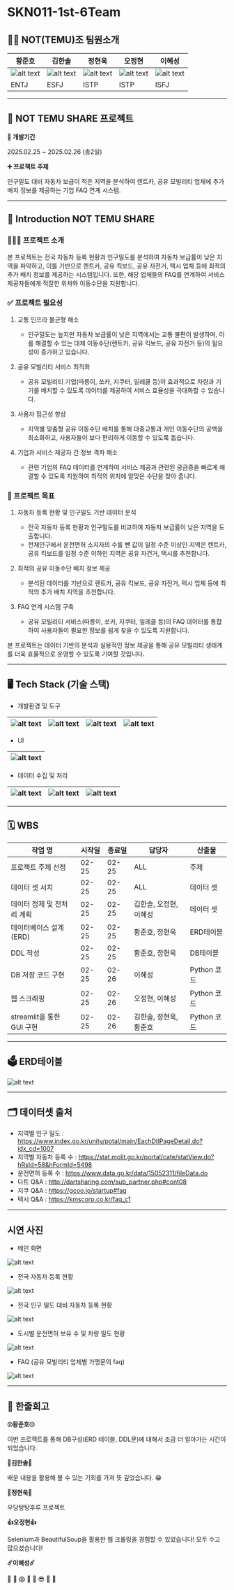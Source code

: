 # SKN011-1st-6Team

## 👋🏻 NOT(TEMU)조 팀원소개
| 황준호 | 김한솔 | 정현욱 | 오정현 | 이혜성 |
| --- | --- | --- | --- | --- |
| ![alt text](이미지/image-1.png) | ![alt text](이미지/image.png) | ![alt text](이미지/image-2.png) | ![alt text](이미지/image-3.png) | ![alt text](이미지/image-4.png) |
| ENTJ | ESFJ | ISTP | ISTP | ISFJ |
---
## 🚙 NOT TEMU SHARE 프로젝트

**📅 개발기간**

2025.02.25 ~ 2025.02.26 (총2일)

**➕ 프로젝트 주제**

인구밀도 대비 자동차 보급이 적은 지역을 분석하여 렌트카, 공유 모빌리티 업체에 추가 배치 정보를 제공하는 기업 FAQ 연계 시스템.

---

## 🚙 Introduction NOT TEMU SHARE
### 🧑🏻‍🏫 프로젝트 소개
본 프로젝트는 전국 자동차 등록 현황과 인구밀도를 분석하여 자동차 보급률이 낮은 지역을 파악하고, 이를 기반으로 렌트카, 공유 킥보드, 공유 자전거, 택시 업체 등에 최적의 추가 배치 정보를 제공하는 시스템입니다. 또한, 해당 업체들의 FAQ를 연계하여 서비스 제공자들에게 적잘한 위차와 이동수단을 지원합니다.

### ✅ 프로젝트 필요성

1. 교통 인프라 불균형 해소
    - 인구밀도는 높지만 자동차 보급률이 낮은 지역에서는 교통 불편이 발생하며, 이를 해결할 수 있는 대체 이동수단(렌트카, 공유 킥보드, 공유 자전거 등)의 필요성이 증가하고 있습니다.
    
2. 공유 모빌리티 서비스 최적화
    - 공유 모빌리티 기업(따릉이, 쏘카, 지쿠터, 일레클 등)이 효과적으로 차량과 기기를 배치할 수 있도록 데이터를 제공하여 서비스 효율성을 극대화할 수 있습니다.

3. 사용자 접근성 향상
    - 지역별 맞춤형 공유 이동수단 배치를 통해 대중교통과 개인 이동수단의 공백을 최소화하고, 사용자들이 보다 편리하게 이동할 수 있도록 돕습니다.
    
4. 기업과 서비스 제공자 간 정보 격차 해소
    - 관련 기업의 FAQ 데이터를 연계하여 서비스 제공과 관련된 궁금증을 빠르게 해결할 수 있도록 지원하여 최적의 위치에 알맞은 수단을 찾아 줍니다.

### 🎯 프로젝트 목표 

1. 자동차 등록 현황 및 인구밀도 기반 데이터 분석
    - 전국 자동차 등록 현황과 인구밀도를 비교하여 자동차 보급률이 낮은 지역을 도출합니다.
    - 전체인구에서 운전면허 소지자의 수를 뺀 값이 일정 수준 이상인 지역은 렌트카, 공유 킥보드를 일정 수준 이하인 지역은 공유 자건거, 택시를 추천합니다.

2. 최적의 공유 이동수단 배치 정보 제공
    - 분석된 데이터를 기반으로 렌트카, 공유 킥보드, 공유 자전거, 택시 업체 등에 최적의 추가 배치 지역을 추천합니다.

3. FAQ 연계 시스템 구축
    - 공유 모빌리티 서비스(따릉이, 쏘카, 지쿠터, 일레클 등)의 FAQ 데이터를 통합하여 사용자들이 필요한 정보를 쉽게 찾을 수 있도록 지원합니다.

본 프로젝트는 데이터 기반의 분석과 실용적인 정보 제공을 통해 공유 모빌리티 생태계를 더욱 효율적으로 운영할 수 있도록 기여할 것입니다.

---

## 🖥️ Tech Stack (기술 스택)

- 개발환경 및 도구

| ![alt text](이미지/image5.png) | ![alt text](이미지/image-6.png) | ![alt text](이미지/image-7.png) | ![alt text](이미지/image-8.png) |
| --- | --- | --- | ---|

- UI

| ![alt text](이미지/image-9.png) |
| --- |

- 데이터 수집 및 처리

| ![alt text](이미지/image-10.png) | ![alt text](이미지/image-11.png) | ![alt text](이미지/image-12.png) |
| --- | --- | --- | 

--- 

## 🗓️ WBS


| 작업 명 | 시작일 | 종료일 | 담당자 | 산출물 | 
| --- | --- | --- | --- |--- | 
| 프로젝트 주제 선정 | 02-25 | 02-25 | ALL | 주제 | 
| 데이터 셋 서치 | 02-25 | 02-25 | ALL | 데이터 셋 | 
| 데이터 정제 및 전처리 계획 | 02-25 | 02-25 | 김한솔, 오정현, 이혜성 | 데이터 셋 | 
| 데이터베이스 설계(ERD) | 02-25 | 02-25 | 황준호, 정현욱 | ERD테이블 | 
| DDL 작성 | 02-25 | 02-25 | 황준호, 정현욱 | DB테이블 |
| DB 저장 코드 구현 | 02-25 | 02-26 | 이혜성 | Python 코드 | 
| 웹 스크래핑 | 02-25 | 02-26 | 오정현, 이혜성 | Python 코드 | 
| streamlit을 통한 GUI 구현 | 02-25 | 02-26 | 김한솔, 정현욱, 황준호 | Python 코드 | 

---

## 🗳️ ERD테이블

![alt text](이미지/image-15.png)

---

## 🗂️ 데이터셋 출처

- 지역별 인구 밀도 : https://www.index.go.kr/unity/potal/main/EachDtlPageDetail.do?idx_cd=1007
- 지역별 자동차 등록 수 : https://stat.molit.go.kr/portal/cate/statView.do?hRsId=58&hFormId=5498
- 운전면허 등록 수 : https://www.data.go.kr/data/15052311/fileData.do
- 다트 Q&A : http://dartsharing.com/sub_partner.php#cont08
- 지쿠 Q&A : https://gcoo.io/startup#faq
- 택시 Q&A : https://kmscorp.co.kr/faq_c1

---

## 시연 사진

- 메인 화면

![alt text](이미지/sim1.png)


- 전국 자동차 등록 현황

![alt text](이미지/sim2.png)


- 전국 인구 밀도 대비 자동차 등록 현황

![alt text](이미지/sim3.png)


- 도시별 운전면허 보유 수 및 차량 밀도 현황

![alt text](이미지/sim5.png)


- FAQ (공유 모빌리티 업체별 가맹문의 faq) 

![alt text](이미지/sim4.png)




---

## 📌 한줄회고

**⚾︎황준호⚾︎**

이번 프로젝트를 통해 DB구성(ERD 테이블, DDL문)에 대해서 조금 더 알아가는 시간이 되었습니다.

**🥋김한솔🥋**

배운 내용을 활용해 볼 수 있는 기회를 가져 뜻 깊었습니다. 😁

**🫠정현욱🫠**

우당탕탕후루 프로젝트

**👍오정현👍**

Selenium과 BeautifulSoup을 활용한 웹 크롤링을 경험할 수 있었습니다! 모두 수고 많으셨습니다!

**☄️이혜성☄️**
    
🤔 🤯 😱 🫠 🙂 😎 🤩 🥳

